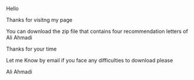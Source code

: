 Hello


Thanks for visitng my page


You can download the zip file that contains four recommendation letters of Ali Ahmadi


Thanks for your time


Let me Know by email if you face any difficulties to download please


Ali Ahmadi
